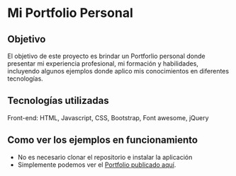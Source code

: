 # Mi Portfolio Personal

## Objetivo
El objetivo de este proyecto es brindar un Portforlio personal donde presentar mi experiencia profesional, mi formación y habilidades, incluyendo algunos ejemplos donde aplico mis conocimientos en diferentes tecnologías.

## Tecnologías utilizadas
Front-end: HTML, Javascript, CSS, Bootstrap, Font awesome, jQuery

## Como ver los ejemplos en funcionamiento
- No es necesario clonar el repositorio e instalar la aplicación
- Simplemente podemos ver el [Portfolio publicado aquí](https://gonzalodiazportfolio.netlify.app/).